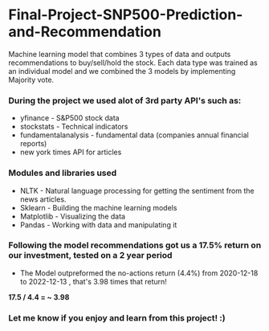 # Final-Project-SNP500-Prediction-and-Recommendation
Machine learning model that combines 3 types of data and outputs recommendations to buy/sell/hold the stock.
Each data type was trained as an individual model and we combined the 3 models by implementing Majority vote.

### During the project we used alot of 3rd party API's such as:
* yfinance - S&P500 stock data
* stockstats - Technical indicators
* fundamentalanalysis - fundamental data (companies annual financial reports)
* new york times API for articles
### Modules and libraries used
* NLTK - Natural language processing for getting the sentiment from the news articles.
* Sklearn - Building the machine learning models
* Matplotlib - Visualizing the data
* Pandas - Working with data and manipulating it

### Following the model recommendations got us a **17.5%** return on our investment, tested on a 2 year period
* The Model outpreformed the no-actions return (4.4%) from 2020-12-18 to 2022-12-13 , that's 3.98 times that return!

**17.5 / 4.4 = ~ 3.98**

### Let me know if you enjoy and learn from this project! :)
